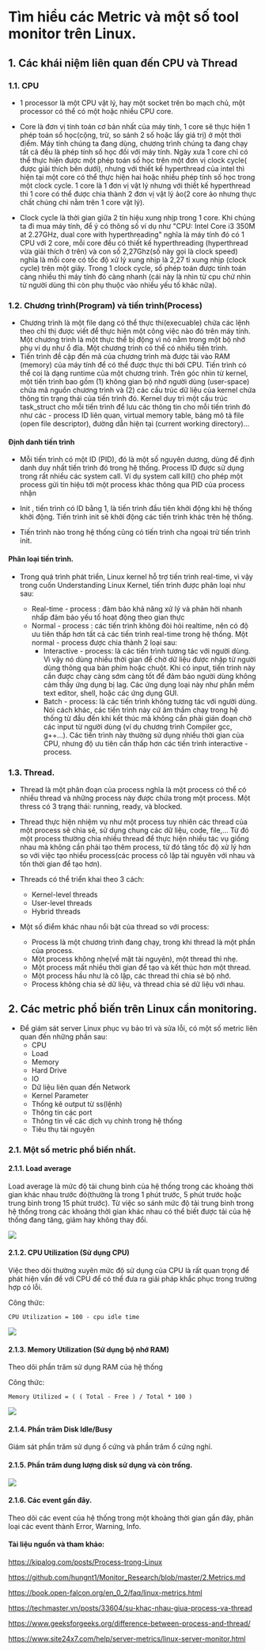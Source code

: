 # Tìm hiểu các Metric và một số tool monitor trên Linux.

## 1. Các khái niệm liên quan đến CPU và Thread
### 1.1. CPU

- 1 processor là một CPU vật lý, hay một socket trên bo mạch chủ, một processor có thể có một hoặc nhiều CPU core.

- Core là đơn vị tính toán cơ bản nhất của máy tính, 1 core sẽ thực hiện 1 phép toán số học(cộng, trừ, so sánh 2 số hoặc lấy giá trị) ở một thời điểm. Máy tính chúng ta đang dùng, chương trình chúng ta đang chạy tất cả đều là phép tính số học đối với máy tính. Ngày xưa 1 core chỉ có thể thực hiện được một phép toán số học trên một đơn vị clock cycle( được giải thích bên dưới), nhưng với thiết kế hyperthread của intel thì hiện tại một core có thể thực hiện hai hoặc nhiều phép tính số học trong một clock cycle. 1 core là 1 đơn vị vật lý nhưng với thiết kế hyperthread thì 1 core có thể được chia thành 2 đơn vị vật lý ảo(2 core ảo nhưng thực chất chúng chỉ nằm trên 1 core vật lý).
- Clock cycle là thời gian giữa 2 tín hiệu xung nhịp trong 1 core. Khi chúng ta đi mua máy tính, để ý có thông số ví dụ như "CPU: Intel Core i3 350M at 2.27GHz, dual core with hyperthreading" nghĩa là máy tính đó có 1 CPU với 2 core, mỗi core đều có thiết kế hyperthreading (hyperthread vừa giải thích ở trên) và con số 2,27Ghz(số này gọi là clock speed) nghĩa là mỗi core có tốc độ xử lý xung nhịp là 2,27 tỉ xung nhịp (clock cycle) trên một giây. Trong 1 clock cycle, số phép toán được tính toán càng nhiều thì máy tính đó càng nhanh (cái này là nhìn từ cpu chứ nhìn từ người dùng thì còn phụ thuộc vào nhiều yếu tố khác nữa).

### 1.2. Chương trình(Program) và tiến trình(Process)
- Chương trình là một file dạng có thể thực thi(execuable) chứa các lệnh theo chỉ thị được viết để thực hiện một công việc nào đó trên máy tính. Một chương trình là một thực thể bị động vì nó nằm trong một bộ nhớ phụ ví dụ như ổ đĩa. Một chương trình có thể có nhiều tiến trình.
- Tiến trình đề cập đến mã của chương trình mà được tải vào RAM (memory) của máy tính để có thể được thực thi bởi CPU. Tiến trình có thể coi là dạng runtime của một chương trình. Trên góc nhìn từ kernel, một tiến trình bao gồm (1) không gian bộ nhớ người dùng (user-space) chứa mã nguồn chương trình và (2) các cấu trúc dữ liệu của kernel chứa thông tin trạng thái của tiến trình đó. Kernel duy trì một cấu trúc task_struct cho mỗi tiến trình để lưu các thông tin cho mỗi tiến trình đó như các - process ID liên quan, virtual memory table, bảng mô tả file (open file descriptor), đường dẫn hiện tại (current working directory)...

#### Định danh tiến trình
- Mỗi tiến trình có một ID (PID), đó là một số nguyên dương, dùng để định danh duy nhất tiến trình đó trong hệ thống. Process ID được sử dụng trong rất nhiều các system call. Ví dụ system call kill() cho phép một process gửi tín hiệu tới một process khác thông qua PID của process nhận

- Init , tiến trình có ID bằng 1, là tiến trình đầu tiên khởi động khi hệ thống khởi động. Tiến trình init sẽ khởi động các tiến trình khác trên hệ thống.

- Tiến trình nào trong hệ thống cũng có tiến trình cha ngoại trừ tiến trình init.

#### Phân loại tiến trình.

- Trong quá trình phát triển, Linux kernel hỗ trợ tiến trình real-time, vì vậy trong cuốn Understanding Linux Kernel, tiến trình được phân loại như sau:

    - Real-time - process : đảm bảo khả năng xử lý và phản hời nhanh nhấp đảm bảo yếu tố hoạt động theo gian thực
    - Normal - process : các tiến trình không đòi hỏi realtime, nên có độ ưu tiên thấp hơn tất cả các tiến trình real-time trong hệ thống. Một normal - process được chia thành 2 loại sau:
        - Interactive - process: là các tiến trình tương tác với người dùng. Vì vậy nó dùng nhiều thời gian để chờ dữ liệu được nhập từ người dùng thông qua bàn phím hoặc chuột. Khi có input, tiến trình này cần được chạy càng sớm càng tốt để đảm bảo người dùng không cảm thấy ứng dụng bị lag. Các ứng dụng loại này như phần mềm text editor, shell, hoặc các ứng dụng GUI.
        - Batch - process: là các tiến trình không tương tác với người dùng. Nói cách khác, các tiến trình này cứ âm thầm chạy trong hệ thống từ đầu đến khi kết thúc mà không cần phải gián đoạn chờ các input từ người dùng (ví dụ chương trình Compiler gcc, g++…). Các tiến trình này thường sử dụng nhiều thời gian của CPU, nhưng độ ưu tiên cần thấp hơn các tiến trình interactive - process.


### 1.3. Thread.

- Thread là một phân đoạn của process nghĩa là một process có thể có nhiều thread và những process này được chứa trong một process. Một thress có 3 trạng thái: running, ready, và blocked.


- Thread thực hiện nhiệm vụ như một process tuy nhiên các thread của một process sẽ chia sẻ, sử dụng chung các dữ liệu, code, file,... Từ đó một process thường chia nhiều thread để thực hiện nhiều tác vụ giống nhau mà không cần phải tạo thêm process, từ đó tăng tốc độ xử lý hơn so với việc tạo nhiều process(các process cô lập tài nguyên với nhau và tốn thời gian để tạo hơn).

- Threads có thể triển khai theo 3 cách:
  - Kernel-level threads
  - User-level threads
  - Hybrid threads


- Một số điểm khác nhau nổi bật của thread so với process:
  - Process là một chương trình đang chạy, trong khi thread là một phần của process.
  - Một process không nhẹ(về mặt tài nguyên), một thread thì nhẹ.
  - Một process mất nhiều thời gian để tạo và kết thúc hơn một thread.
  - Một process hầu như là cô lập, các thread thì chia sẻ bộ nhớ.
  - Process không chia sẻ dữ liệu, và thread chia sẻ dữ liệu với nhau.

## 2. Các metric phổ biến trên Linux cần monitoring.

- Để giám sát server Linux phục vụ bảo trì và sửa lỗi, có một số metric liên quan đến những phần sau:
  - CPU
  - Load
  - Memory
  - Hard Drive
  - IO
  - Dữ liệu liên quan đến Network
  - Kernel Parameter
  - Thống kê output từ ss(lệnh)
  - Thông tin các port
  - Thông tin về các dịch vụ chính trong hệ thống
  - Tiêu thụ tài nguyên

### 2.1. Một số metric phổ biến nhất.
#### 2.1.1. Load average
Load average là mức độ tải chung bình của hệ thống trong các khoảng thời gian khác nhau trước đó(thường là trong 1 phút trước, 5 phút trước hoặc trung bình trong 15 phút trước). Từ việc so sánh mức độ tải trung bình trong hệ thống trong các khoảng thời gian khác nhau có thể biết được tải của hệ thống đang tăng, giảm hay không thay đổi.

![](https://i.imgur.com/V9oZvLh.png)


#### 2.1.2. CPU Utilization (Sử dụng CPU)

Việc theo dõi thường xuyên mức độ sử dụng của CPU là rất quan trọng để phát hiện vấn đề với CPU để có thể đưa ra giải pháp khắc phục trong trường hợp có lỗi.

Công thức:
```
CPU Utilization = 100 - cpu idle time
```

![](https://i.imgur.com/ERjbsc6.png)

#### 2.1.3. Memory Utilization (Sử dụng bộ nhớ RAM)
Theo dõi phần trăm sử dụng RAM của hệ thống

Công thức:
```
Memory Utilized = ( ( Total - Free ) / Total * 100 )
```

![](https://i.imgur.com/VMhaVqo.png)

#### 2.1.4. Phần trăm Disk Idle/Busy

Giám sát phần trăm sử dụng ổ cứng và phần trăm ổ cứng nghỉ.


#### 2.1.5. Phần trăm dung lượng disk sử dụng và còn trống.

![](https://i.imgur.com/kxyWuwO.png)


#### 2.1.6. Các event gần đây.

Theo dõi các event của hệ thống trong một khoảng thời gian gần đây, phân loại các event thành Error, Warning, Info.




#### Tài liệu nguồn và tham khảo:
https://kipalog.com/posts/Process-trong-Linux

https://github.com/hungnt1/Monitor_Research/blob/master/2.Metrics.md

https://book.open-falcon.org/en_0_2/faq/linux-metrics.html

https://techmaster.vn/posts/33604/su-khac-nhau-giua-process-va-thread

https://www.geeksforgeeks.org/difference-between-process-and-thread/

https://www.site24x7.com/help/server-metrics/linux-server-monitor.html